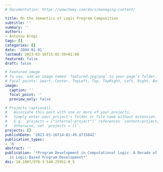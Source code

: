 ```yaml
---
# Documentation: https://wowchemy.com/docs/managing-content/

title: On the Semantics of Logic Program Composition
subtitle: ''
summary: ''
authors:
- Antonio Brogi
tags: []
categories: []
date: '2004-01-01'
lastmod: 2023-03-16T15:02:50+01:00
featured: false
draft: false

# Featured image
# To use, add an image named `featured.jpg/png` to your page's folder.
# Focal points: Smart, Center, TopLeft, Top, TopRight, Left, Right, BottomLeft, Bottom, BottomRight.
image:
  caption: ''
  focal_point: ''
  preview_only: false

# Projects (optional).
#   Associate this post with one or more of your projects.
#   Simply enter your project's folder or file name without extension.
#   E.g. `projects = ["internal-project"]` references `content/project/deep-learning/index.md`.
#   Otherwise, set `projects = []`.
projects: []
publishDate: '2023-03-16T14:02:49.873584Z'
publication_types:
- '6'
abstract: ''
publication: '*Program Development in Computational Logic: A Decade of Research Advances
  in Logic-Based Program Development*'
doi: 10.1007/978-3-540-25951-0_5
---
```

